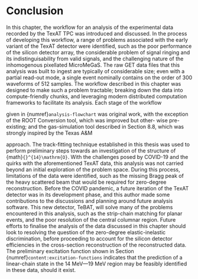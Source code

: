 # Conclusion

In this chapter, the workflow for an analysis of the experimental data recorded by the TexAT TPC was introduced and
discussed. In the process of developing this workflow, a range of problems associated with the early variant of the
TexAT detector were identified, such as the poor performance of the silicon detector array, the considerable problem
of signal ringing and its indistinguisability from valid signals, and the challenging nature of the inhomogenous pixellated
MicroMeGaS. The raw GET data files that this analysis was built to ingest are typically of considerable size; even with a
partial read-out mode, a single event nominally contains on the order of 300 waveforms of 512 samples. The workflow
described in this chapter was designed to make such a problem tractable; breaking down the data into compute-friendly
chunks, and leveraging modern distributed computation frameworks to facilitate its analysis. Each stage of the workflow

given in {numref}`analysis-flowchart` was original work, with the exception of the ROOT Conversion tool, which was improved but other-
wise pre-existing; and the gas-simulation tool described in Section 8.8, which was strongly inspired by the Texas A&M

approach.
The track-fitting technique established in this thesis was used to perform preliminary steps towards an investigation of
the structure of {math}`{}^{14}\mathrm{O}`. With the challenges posed by COVID-19 and the quirks with the aforementioned TexAT data,
this analysis was not carried beyond an initial exploration of the problem space. During this process, limitations of the
data were identified, such as the missing Bragg peak of the heavy scattered beam that would be required for zero-degree
reconstruction. Before the COVID pandemic, a future iteration of the TexAT detector was in its development phase, and
this author made some contributions to the discussions and planning around future analysis software. This new detector,
TeBAT, will solve many of the problems encountered in this analysis, such as the strip-chain matching for planar events,
and the poor resolution of the central columnar region. Future efforts to finalise the analysis of the data discussed in
this chapter should look to resolving the question of the zero-degree elastic-inelastic discrimination, before proceeding to
account for the silicon detector efficiencies in the cross-section reconstruction of the reconstructed data. The preliminary
excitation function shown in Section {numref}`content:excitation-functions` indicates that the prediction of a linear-chain state in the 14 MeV—19 MeV
region may be feasibly identified in these data, should it exist.

